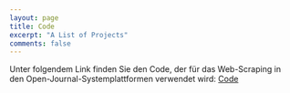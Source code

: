 ```yaml
---
layout: page
title: Code
excerpt: "A List of Projects"
comments: false
---
```


Unter folgendem Link finden Sie den Code, der für das Web-Scraping in den Open-Journal-Systemplattformen verwendet wird:
<a href="https://github.com/nadia-aguiar/praktikum_dh_2022" target=blanck>Code</a>